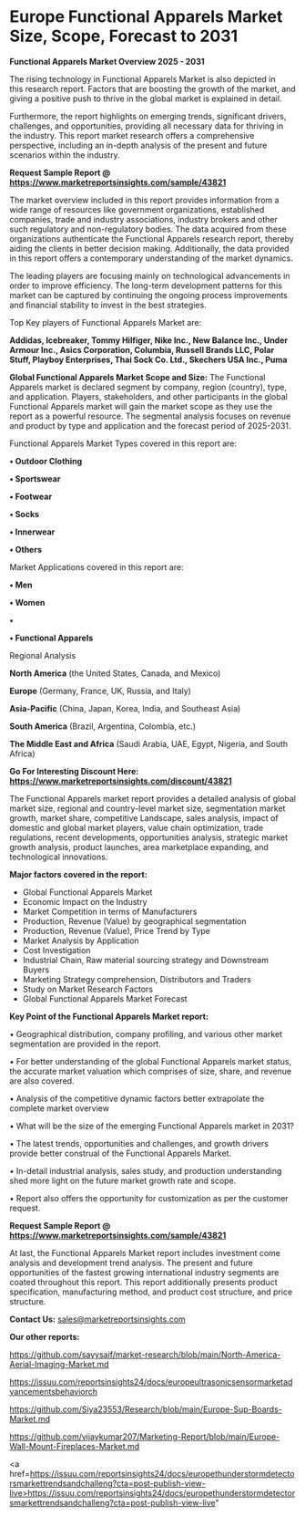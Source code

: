 # Europe Functional Apparels Market Size, Scope, Forecast to 2031

<Strong> Functional Apparels Market Overview 2025 - 2031</strong>

The rising technology in Functional Apparels Market is also depicted in this research report. Factors that are boosting the growth of the market, and giving a positive push to thrive in the global market is explained in detail.

Furthermore, the report highlights on emerging trends, significant drivers, challenges, and opportunities, providing all necessary data for thriving in the industry. This report market research offers a comprehensive perspective, including an in-depth analysis of the present and future scenarios within the industry.

<strong>Request Sample Report @ <a href=https://www.marketreportsinsights.com/sample/43821>https://www.marketreportsinsights.com/sample/43821</a></strong>

The market overview included in this report provides information from a wide range of resources like government organizations, established companies, trade and industry associations, industry brokers and other such regulatory and non-regulatory bodies. The data acquired from these organizations authenticate the Functional Apparels research report, thereby aiding the clients in better decision making. Additionally, the data provided in this report offers a contemporary understanding of the market dynamics.

The leading players are focusing mainly on technological advancements in order to improve efficiency. The long-term development patterns for this market can be captured by continuing the ongoing process improvements and financial stability to invest in the best strategies.

Top Key players of Functional Apparels Market are:

<strong>Addidas, Icebreaker, Tommy Hilfiger, Nike Inc., New Balance Inc., Under Armour Inc., Asics Corporation, Columbia, Russell Brands LLC, Polar Stuff, Playboy Enterprises, Thai Sock Co. Ltd., Skechers USA Inc., Puma</strong>

<strong><b>Global Functional Apparels Market Scope and Size:</b></strong>
The Functional Apparels market is declared segment by company, region (country), type, and application. Players, stakeholders, and other participants in the global Functional Apparels market will gain the market scope as they use the report as a powerful resource. The segmental analysis focuses on revenue and product by type and application and the forecast period of 2025-2031.

Functional Apparels Market Types covered in this report are:

<strong>•  Outdoor Clothing

•  Sportswear

•  Footwear

•  Socks

•  Innerwear

•  Others</strong>

Market Applications covered in this report are:

<strong>•  Men

•  Women

•  

•  Functional Apparels</strong> 

Regional Analysis

<strong>North America</strong> (the United States, Canada, and Mexico)

<strong>Europe</strong> (Germany, France, UK, Russia, and Italy)

<strong>Asia-Pacific</strong> (China, Japan, Korea, India, and Southeast Asia)

<strong>South America</strong> (Brazil, Argentina, Colombia, etc.)

<strong>The Middle East and Africa</strong> (Saudi Arabia, UAE, Egypt, Nigeria, and South Africa)

<strong>Go For Interesting Discount Here: <a href=https://www.marketreportsinsights.com/discount/43821>https://www.marketreportsinsights.com/discount/43821</a></strong>

The Functional Apparels market report provides a detailed analysis of global market size, regional and country-level market size, segmentation market growth, market share, competitive Landscape, sales analysis, impact of domestic and global market players, value chain optimization, trade regulations, recent developments, opportunities analysis, strategic market growth analysis, product launches, area marketplace expanding, and technological innovations.

<strong><b>Major factors covered in the report:</b></strong>
<ul>
  <li>Global Functional Apparels Market </li>
  <li>Economic Impact on the Industry</li>
  <li>Market Competition in terms of Manufacturers</li>
  <li>Production, Revenue (Value) by geographical segmentation</li>
  <li>Production, Revenue (Value), Price Trend by Type</li>
  <li>Market Analysis by Application</li>
  <li>Cost Investigation</li>
  <li>Industrial Chain, Raw material sourcing strategy and Downstream Buyers</li>
  <li>Marketing Strategy comprehension, Distributors and Traders</li>
  <li>Study on Market Research Factors</li>
  <li>Global Functional Apparels Market Forecast</li>
</ul>

<strong><b>Key Point of the Functional Apparels Market report:</b></strong>

• Geographical distribution, company profiling, and various other market segmentation are provided in the report.

• For better understanding of the global Functional Apparels market status, the accurate market valuation which comprises of size, share, and revenue are also covered.

• Analysis of the competitive dynamic factors better extrapolate the complete market overview

• What will be the size of the emerging Functional Apparels market in 2031?

• The latest trends, opportunities and challenges, and growth drivers provide better construal of the Functional Apparels Market.

• In-detail industrial analysis, sales study, and production understanding shed more light on the future market growth rate and scope.

• Report also offers the opportunity for customization as per the customer request.

<strong>Request Sample Report @ <a href=https://www.marketreportsinsights.com/sample/43821>https://www.marketreportsinsights.com/sample/43821</a></strong>

At last, the Functional Apparels Market report includes investment come analysis and development trend analysis. The present and future opportunities of the fastest growing international industry segments are coated throughout this report. This report additionally presents product specification, manufacturing method, and product cost structure, and price structure.

<strong>Contact Us:</strong>
sales@marketreportsinsights.com

<strong>Our other reports:</strong>

<a href=https://github.com/sayysaif/market-research/blob/main/North-America-Aerial-Imaging-Market.md>https://github.com/sayysaif/market-research/blob/main/North-America-Aerial-Imaging-Market.md</a>

<a href=https://issuu.com/reportsinsights24/docs/europeultrasonicsensormarketadvancementsbehaviorch>https://issuu.com/reportsinsights24/docs/europeultrasonicsensormarketadvancementsbehaviorch</a>

<a href=https://github.com/Siya23553/Research/blob/main/Europe-Sup-Boards-Market.md>https://github.com/Siya23553/Research/blob/main/Europe-Sup-Boards-Market.md</a>

<a href=https://github.com/vijaykumar207/Marketing-Report/blob/main/Europe-Wall-Mount-Fireplaces-Market.md>https://github.com/vijaykumar207/Marketing-Report/blob/main/Europe-Wall-Mount-Fireplaces-Market.md</a>

<a href=https://issuu.com/reportsinsights24/docs/europethunderstormdetectorsmarkettrendsandchalleng?cta=post-publish-view-live>https://issuu.com/reportsinsights24/docs/europethunderstormdetectorsmarkettrendsandchalleng?cta=post-publish-view-live</a>"
